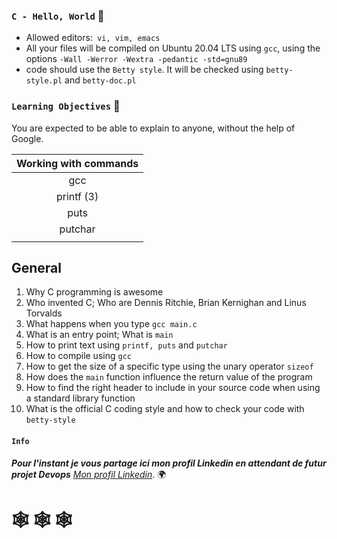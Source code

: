 ### ` C - Hello, World ` :dart:

* Allowed editors:` vi, vim, emacs`
* All your files will be compiled on Ubuntu 20.04 LTS using `gcc`, using the options `-Wall -Werror -Wextra -pedantic -std=gnu89 `
* code should use the `Betty style`. It will be checked using `betty-style.pl` and `betty-doc.pl`


### `Learning Objectives` :floppy_disk:

You are expected to be able to explain to anyone, without the help of Google.

| Working with commands |
|:--------------------: |
| gcc                   |
| printf (3)            |
| puts                  |
| putchar               |
|                       |

## General

1. Why C programming is awesome
2. Who invented C; Who are Dennis Ritchie, Brian Kernighan and Linus Torvalds
3. What happens when you type `gcc main.c`
4. What is an entry point; What is `main`
5. How to print text using `printf, puts` and `putchar`
6. How to compile using `gcc`
7. How to get the size of a specific type using the unary operator `sizeof`
8. How does the `main` function influence the return value of the program
9. How to find the right header to include in your source code when using a standard library function
10. What is the official C coding style and how to check your code with `betty-style`
   
   
#### `Info`

__*Pour l'instant je vous partage ici mon profil Linkedin en attendant de futur projet Devops*__ 
[*Mon profil Linkedin*](https://www.linkedin.com/feed/). :earth_africa:

#    :spider_web: :spider_web: :spider_web:
